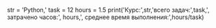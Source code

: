 str = 'Python,'
task = 12
hours = 1.5
print('Курс:',str,'всего задач:',task,', затрачено часов:',
      hours,', среднее время выполнения:',hours/task)
